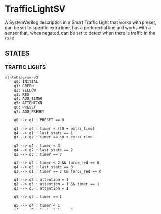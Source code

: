 # TrafficLightSV
A SystemVerilog description in a Smart Traffic Light that works with preset, can be set to specific extra time, has a preferential line and works with a sensor that, when negated, can be set to detect when there is traffic in the road.

## STATES

### TRAFFIC LIGHTS

```mermaid
stateDiagram-v2
	q0: INITIAL
	q1: GREEN
	q2: YELLOW
	q3: RED
	q4: ADD_TIMER
	q5: ATTENTION
	q6: PRESET
	q7: ADD_PRESET

	q0 --> q1 : PRESET == 0
	
	q1 --> q4 : timer < (30 + extra_time)
	q4 --> q1 : last_state == 1
	q1 --> q2 : timer == 30 + extra_time
	
	q2 --> q4 : timer < 3
	q4 --> q2 : last_state == 2
	q2 --> q3 : timer == 3

	q3 --> q4 : timer < 2 && force_red == 0
	q4 --> q3 : last_state == 3
	q3 --> q1 : timer == 2 && force_red == 0

	q1 --> q5 : attention = 1
	q2 --> q5 : attention = 1 && timer == 1
	q3 --> q5 : attention = 1

	q5 --> q2 : timer == 1

	q5 --> q4 : timer < 1
	q4 --> q5 : last_state == 4

	q0 --> q6 : PRESET == 1
	q6 --> q1 : PRESET == 0

	q6 --> q7 : PRESET == 1 && preset_add == 1
	q7 --> q6 : preset_add == 0

	q1 --> q3 : force_red == 1
	q2 --> q3 : force_red == 1
```

### TOP_LEVEL

```mermaid
stateDiagram-v2
	q0: INITIAL
	q1: TRAFFIC_LIGHT_1
	q2: TRAFFIC_LIGHT_2
	q3: TRAFFIC_LIGHT_3
	q4: TRAFFIC_LIGHT_4
	q5: ADD_TIMER

	q0 --> q1
	q1 --> q2 : timer == 3
	q2 --> q3 : timer == 3
	q3 --> q4 : timer == 3

	q1 --> q5 : timer != 3
	q2 --> q5 : timer != 3
	q3 --> q5 : timer != 3

	q5 --> q1 : last_state == 1
	q5 --> q2 : last_state == 2
	q5 --> q3 : last_state == 3
```

## PINS

- clk -> Clock (50MHz)
- rst -> Reset
- attention -> Input to insert traffic lights in attention (blinking yellow)
- preset -> Start preset mode for traffic lights (must first have been in rst), that way you can add +10 seconds with preset_adds input
- preset_adds\[3:0\] -> Add +10 seconds every time it goes 1 and 0
- force_reds\[3:0\] -> Force a traffic light to go RED (used for sensor)
- preferentials\[3:0\] -> Set a traffic light as preferential
- ltfs\[3:0\]\[0:2\] -> The LEDS of the Traffic Lights
- lgreen[3:0\] -> The green LED to show when the preset_add was pressed
